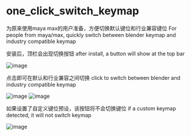 # one_click_switch_keymap
为原来使用maya max的用户准备，方便切换默认键位和行业兼容键位
For people from maya/max, quickly switch between blender keymap and industry compatible keymap

安装后，顶栏会出现切换按钮
after install, a button will show at the top bar

![image](https://github.com/RolandVyens/one_click_switch_keymap/assets/30930721/77a7f0c0-295d-4e0b-b5cf-4a96de70f5e6)

点击即可在默认和行业兼容之间切换
click to switch between blender and industry compatible keymap

![image](https://github.com/RolandVyens/one_click_switch_keymap/assets/30930721/c1e3d380-ce3f-430a-8cc5-50980c35c439)
![image](https://github.com/RolandVyens/one_click_switch_keymap/assets/30930721/7100ec59-8df5-4fcb-a9e5-ea36af4e8f35)

如果设置了自定义键位预设，该按钮将不会切换键位
if a custom keymap detected, it will not switch keymap

![image](https://github.com/RolandVyens/one_click_switch_keymap/assets/30930721/a48216a0-98c3-414c-b83e-528f6dc244f1)
